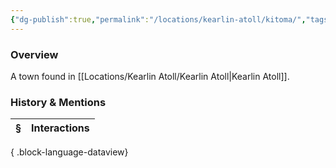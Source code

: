 ```yaml
---
{"dg-publish":true,"permalink":"/locations/kearlin-atoll/kitoma/","tags":["Undiscovered"],"updated":"2025-08-11T11:53:31.730+01:00"}
---
```



### Overview
A town found in [[Locations/Kearlin Atoll/Kearlin Atoll\|Kearlin Atoll]].

### History & Mentions
| § | Interactions |
| - | ------------ |

{ .block-language-dataview}